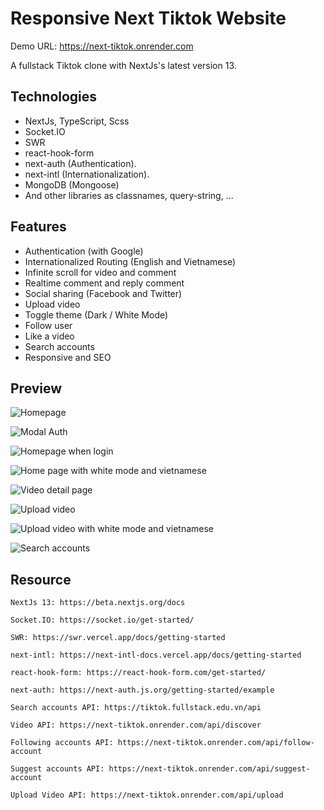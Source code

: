# Responsive Next Tiktok Website

 Demo URL: https://next-tiktok.onrender.com

 A fullstack Tiktok clone with NextJs's latest version 13.


## Technologies

- NextJs, TypeScript, Scss
- Socket.IO
- SWR
- react-hook-form
- next-auth (Authentication).
- next-intl (Internationalization).
- MongoDB (Mongoose)
- And other libraries as classnames, query-string, ...


## Features

- Authentication (with Google)
- Internationalized Routing (English and Vietnamese)
- Infinite scroll for video and comment
- Realtime comment and reply comment
- Social sharing (Facebook and Twitter)
- Upload video 
- Toggle theme (Dark / White Mode)
- Follow user
- Like a video
- Search accounts
- Responsive and SEO


## Preview

![Homepage](https://user-images.githubusercontent.com/68579816/220102664-c7d8ebba-7be8-4faf-902f-fd398ca20002.png "Homepage")

![Modal Auth](https://user-images.githubusercontent.com/68579816/220102799-d41fffe2-f6f0-4956-83ba-0e17d4c9fe33.png "Modal Auth")

![Homepage when login](https://user-images.githubusercontent.com/68579816/220103059-803b325b-21bf-48ad-826f-c7a8f2becfa0.png "Homepage when login")

![Home page with white mode and vietnamese](https://user-images.githubusercontent.com/68579816/220100887-c65345b2-536d-4a5f-9d76-df3d2951bb3e.png "Home page with white mode and vietnamese")

![Video detail page](https://user-images.githubusercontent.com/68579816/231850236-5117e426-29b2-46a4-95e8-0c1b9f99b0e6.png "Video detail page")

![Upload video](https://user-images.githubusercontent.com/68579816/220103541-f9f6e9b8-d7d5-468c-8852-c43bbb9cb36c.png "Upload video")

![Upload video with white mode and vietnamese](https://user-images.githubusercontent.com/68579816/220103802-2903e92c-8554-4c6b-a81a-fe97d8d9e75b.png "Upload video with white mode and vietnamese")

![Search accounts](https://user-images.githubusercontent.com/68579816/220105569-2b7ff898-2fc6-49a4-aa96-d49529f3588a.png "Search accounts")


## Resource

    NextJs 13: https://beta.nextjs.org/docs
    
    Socket.IO: https://socket.io/get-started/

    SWR: https://swr.vercel.app/docs/getting-started
    
    next-intl: https://next-intl-docs.vercel.app/docs/getting-started
    
    react-hook-form: https://react-hook-form.com/get-started/
    
    next-auth: https://next-auth.js.org/getting-started/example

    Search accounts API: https://tiktok.fullstack.edu.vn/api
    
    Video API: https://next-tiktok.onrender.com/api/discover
    
    Following accounts API: https://next-tiktok.onrender.com/api/follow-account
    
    Suggest accounts API: https://next-tiktok.onrender.com/api/suggest-account
    
    Upload Video API: https://next-tiktok.onrender.com/api/upload
    
